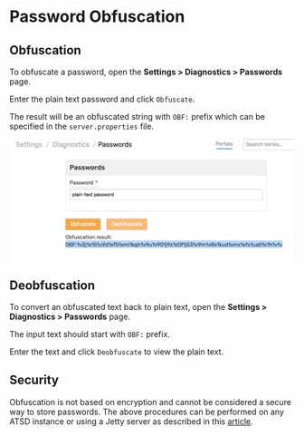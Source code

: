 # Password Obfuscation

## Obfuscation

To obfuscate a password, open the **Settings > Diagnostics > Passwords** page.

Enter the plain text password and click `Obfuscate`. 

The result will be an obfuscated string with `OBF:` prefix which can be specified in the `server.properties` file.

![](images/password-obfuscation.png)

## Deobfuscation

To convert an obfuscated text back to plain text, open the **Settings > Diagnostics > Passwords** page. 

The input text should start with `OBF:` prefix.

Enter the text  and click `Deobfuscate` to view the plain text.

## Security

Obfuscation is not based on encryption and cannot be considered a secure way to store passwords. The above procedures can be performed on any ATSD instance or using a Jetty server as described in this [article](https://docs.oracle.com/cd/E35822_01/server.740/es_admin/src/tadm_ssl_jetty_passwords.html).
